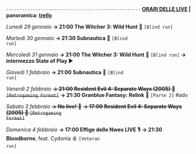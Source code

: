 <code>---------------------------------------------------</code>
<b><u>ORARI DELLE LIVE</u> | panoramica: <a href="https://trello.com/b/iKwdSGf3/sabaku">trello</a></b>

<i>Lunedì 29 gennaio</i>
<b>→ 21:00 The Witcher 3: Wild Hunt</b> 🦄 <code>[Blind run]</code>

<i>Martedì 30 gennaio</i>
<b>→ 21:30 Subnautica</b> 🐳 <code>[Blind run]</code>

<i>Mercoledì 31 gennaio</i>
<b>→ 21:00 The Witcher 3: Wild Hunt</b> 🦄 <code>[Blind run]</code>
<b>→ intermezzo State of Play </b> ▶️

<i>Giovedì 1 febbraio</i>
<b>→ 21:00 Subnautica</b> 🐳 <code>[Blind run]</code>

<i>Venerdì 2 febbraio</i>
<s><b>→ 21:00 Resident Evil 4: Separate Ways (2005)</b> 🧿 <code>[Retrogaming Format]</code></s>
<b>→ 21:30 Granblue Fantasy: Relink</b> 🔮 <code>[Parte 2]</code> #adv

<i>Sabato 3 febbraio</i>
<s><b>→ No live!</b> 🎥</s>
<s><b>→ 17:00 Resident Evil 4: Separate Ways (2005)</b> 🧿 <code>[Retrogaming Format]</code></s>

<i>Domenica 4 febbraio</i>
<b>→ 17:00 Effige delle Nwes LIVE</b> 🎙️
<b>→ 21:30 Bloodborne</b>, feat. Cydonia 🩸 <code>[Veteran run]</code>
